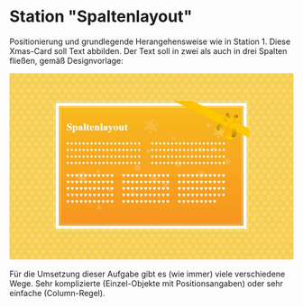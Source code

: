 # Station "Spaltenlayout"

Positionierung und grundlegende Herangehensweise wie in Station 1.
Diese Xmas-Card soll Text abbilden. Der Text soll in zwei als auch in drei Spalten fließen, gemäß Designvorlage:


![Designvorlage](designvorlage.png)

Für die Umsetzung dieser Aufgabe gibt es (wie immer) viele verschiedene Wege. Sehr komplizierte (Einzel-Objekte mit Positionsangaben) oder sehr einfache (Column-Regel).